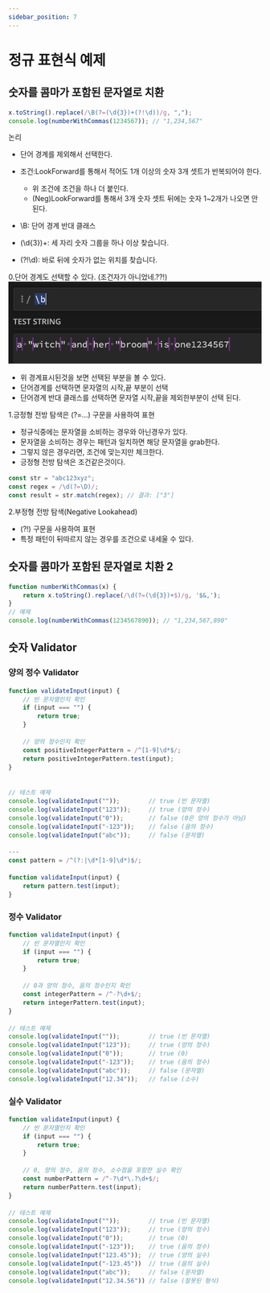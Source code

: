 ```yaml
---
sidebar_position: 7
---
```


# 정규 표현식 예제  

## 숫자를 콤마가 포함된 문자열로 치환  

```js
x.toString().replace(/\B(?=(\d{3})+(?!\d))/g, ",");
console.log(numberWithCommas(1234567)); // "1,234,567"  
```
논리  
- 단어 경계를 제외해서 선택한다.  
- 조건:LookForward를 통해서 적어도 1개 이상의 숫자 3개 셋트가 반복되어야 한다.  
  - 위 조건에 조건을 하나 더 붙인다.   
  - (Neg)LookForward를 통해서 3개 숫자 셋트 뒤에는 숫자 1~2개가 나오면 안된다.  

- \B: 단어 경계 반대 클래스  
- (\d{3})+: 세 자리 숫자 그룹을 하나 이상 찾습니다.
- (?!\d): 바로 뒤에 숫자가 없는 위치를 찾습니다.

0.단어 경계도 선택할 수 있다. (조건자가 아니었네.??!)  
![Alt text](image.png)    
- 위 경계표시된것을 보면 선택된 부분을 볼 수 있다.  
- 단어경계를 선택하면 문자열의 시작,끝 부분이 선택  
- 단어경계 반대 클래스를 선택하면 문자열 시작,끝을 제외한부분이 선택 된다.  


1.긍정형 전방 탐색은 (?=...) 구문을 사용하여 표현     
- 정규식중에는 문자열을 소비하는 경우와 아닌경우가 있다.  
- 문자열을 소비하는 경우는 패턴과 일치하면 해당 문자열을 grab한다.    
- 그렇지 않은 경우라면, 조건에 맞는지만 체크한다.  
- 긍정형 전방 탐색은 조건같은것이다.  

```js
const str = "abc123xyz";
const regex = /\d(?=\D)/;
const result = str.match(regex); // 결과: ["3"]
```

2.부정형 전방 탐색(Negative Lookahead)    
- (?!) 구문을 사용하여 표현    
- 특정 패턴이 뒤따르지 않는 경우를 조건으로 내세울 수 있다.    

## 숫자를 콤마가 포함된 문자열로 치환 2  

```js
function numberWithCommas(x) {
    return x.toString().replace(/\d(?=(\d{3})+$)/g, '$&,');
}
// 예제
console.log(numberWithCommas(1234567890)); // "1,234,567,890"

```


## 숫자 Validator  

### 양의 정수 Validator  

```js
function validateInput(input) {
    // 빈 문자열인지 확인
    if (input === "") {
        return true;
    }
    
    // 양의 정수인지 확인
    const positiveIntegerPattern = /^[1-9]\d*$/;
    return positiveIntegerPattern.test(input);
}


// 테스트 예제
console.log(validateInput(""));        // true (빈 문자열)
console.log(validateInput("123"));     // true (양의 정수)
console.log(validateInput("0"));       // false (0은 양의 정수가 아님)
console.log(validateInput("-123"));    // false (음의 정수)
console.log(validateInput("abc"));     // false (문자열)

---
const pattern = /^(?:|\d*[1-9]\d*)$/;

function validateInput(input) {
    return pattern.test(input);
}

```

### 정수 Validator    

```js
function validateInput(input) {
    // 빈 문자열인지 확인
    if (input === "") {
        return true;
    }
    
    // 0과 양의 정수, 음의 정수인지 확인
    const integerPattern = /^-?\d+$/;
    return integerPattern.test(input);
}

// 테스트 예제
console.log(validateInput(""));        // true (빈 문자열)
console.log(validateInput("123"));     // true (양의 정수)
console.log(validateInput("0"));       // true (0)
console.log(validateInput("-123"));    // true (음의 정수)
console.log(validateInput("abc"));     // false (문자열)
console.log(validateInput("12.34"));   // false (소수)

```


### 실수 Validator  

```js
function validateInput(input) {
    // 빈 문자열인지 확인
    if (input === "") {
        return true;
    }
    
    // 0, 양의 정수, 음의 정수, 소수점을 포함한 실수 확인
    const numberPattern = /^-?\d*\.?\d+$/;
    return numberPattern.test(input);
}

// 테스트 예제
console.log(validateInput(""));        // true (빈 문자열)
console.log(validateInput("123"));     // true (양의 정수)
console.log(validateInput("0"));       // true (0)
console.log(validateInput("-123"));    // true (음의 정수)
console.log(validateInput("123.45"));  // true (양의 실수)
console.log(validateInput("-123.45"))  // true (음의 실수)
console.log(validateInput("abc"));     // false (문자열)
console.log(validateInput("12.34.56")) // false (잘못된 형식)

```